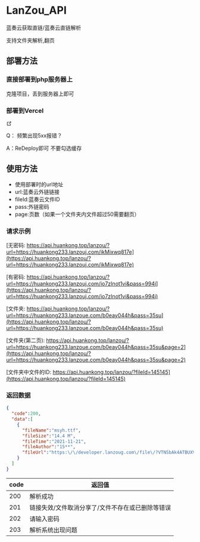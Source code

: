 # LanZou_API

蓝奏云获取直链/蓝奏云直链解析

支持文件夹解析,翻页

## 部署方法

### 直接部署到php服务器上

克隆项目，丢到服务器上即可

### 部署到Vercel

<a href="https://vercel.com/import/project?template=https://github.com/huankong233/lanzou_url/tree/main/Vercel" target="_blank" rel="noopener noreferrer" class="link-instanted"><img src="https://vercel.com/button" alt=""><span><svg class="external-link-icon" xmlns="http://www.w3.org/2000/svg" aria-hidden="true" focusable="false" x="0px" y="0px" viewBox="0 0 100 100" width="15" height="15"><path fill="currentColor" d="M18.8,85.1h56l0,0c2.2,0,4-1.8,4-4v-32h-8v28h-48v-48h28v-8h-32l0,0c-2.2,0-4,1.8-4,4v56C14.8,83.3,16.6,85.1,18.8,85.1z"></path><polygon fill="currentColor" points="45.7,48.7 51.3,54.3 77.2,28.5 77.2,37.2 85.2,37.2 85.2,14.9 62.8,14.9 62.8,22.9 71.5,22.9"></polygon></svg></span></a>

Q： 频繁出现5xx报错？

A：ReDeploy即可 不要勾选缓存

## 使用方法

- 使用部署时的url地址
- url:蓝奏云外链链接
- fileId:蓝奏云文件ID
- pass:外链密码
- page:页数（如果一个文件夹内文件超过50需要翻页）

### 请求示例

[无密码: https://api.huankong.top/lanzou/?url=https://huankong233.lanzouj.com/ikMixwq817e](https://api.huankong.top/lanzou/?url=https://huankong233.lanzouj.com/ikMixwq817e)

[有密码: https://api.huankong.top/lanzou/?url=https://huankong233.lanzouj.com/io7zInot1vi&pass=994i](https://api.huankong.top/lanzou/?url=https://huankong233.lanzouj.com/io7zInot1vi&pass=994i)

[文件夹: https://api.huankong.top/lanzou/?url=https://huankong233.lanzoue.com/b0eay044h&pass=35su](https://api.huankong.top/lanzou/?url=https://huankong233.lanzoue.com/b0eay044h&pass=35su)

[文件夹(第二页): https://api.huankong.top/lanzou/?url=https://huankong233.lanzoue.com/b0eay044h&pass=35su&page=2](https://api.huankong.top/lanzou/?url=https://huankong233.lanzoue.com/b0eay044h&pass=35su&page=2)

[文件夹中文件的ID: https://api.huankong.top/lanzou/?fileId=145145](https://api.huankong.top/lanzou/?fileId=145145)

### 返回数据

~~~ json
{
  "code":200,
  "data":[
    {
      "fileName":"msyh.ttf",
      "fileSize":"14.4 M",
      "fileTime":"2021-11-21",
      "fileAuthor":"15**",
      "fileUrl":"https:\/\/developer.lanzoug.com\/file\/?VTNSbAk4ATBUXVFpU2ZVOVFuBT0FNwR1B3kAbgJwVSAJfQIzDHdUZgc4BD4LOlIMBjVSM1Y0AjUENVNjXDlbYlViUj0JYAFzVGRRdFM6VWVRPgUwBWwEMQc3ADICalVyCXkCJQxsVDIHYQRgC25SfAZtUmZWJgIyBDJTelwxWztVMVJnCW0BMFQxUWRTY1VjUT0FYwU+BDEHNwAwAj9VYAk7Am0MY1Q4B2EEYQtrUmoGbVJjVj4CYQRmUzNcLlsuVSFSYwlyASBUcVFiU3VVPVFvBT0FYwQ0BzIAPgJuVWwJLwIhDDhUbQc0BDQLYlJiBmpSYFY+AjIEN1NnXDZbb1VnUiMJMgE5VHVROlM2VWJRPAU3BWsEMwcyADMCalVtCS8CIAwhVHcHbARjC2lSYAZrUmNWPwI1BDtTYVw1W3xVIFJsCSQBaFQzUTBTNFV6UTMFMgV0BDQHMgAzAnBVZQk5AmIMd1RkBz0Ebwtv"
    }
  ]
}
~~~

|code| 返回值|
| ------ | ------ |
| 200 | 解析成功 |
| 201 | 链接失效/文件取消分享了/文件不存在或已删除等错误 |
| 202 | 请输入密码 |
| 203 | 解析系统出现问题 |
